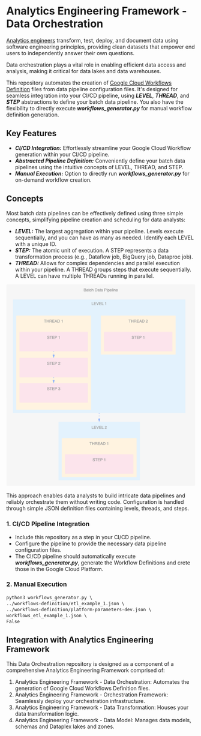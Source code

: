 # Analytics Engineering Framework - Data Orchestration
[Analytics engineers](https://www.getdbt.com/what-is-analytics-engineering) transform, test, deploy, and document data using software engineering principles, providing clean datasets that empower end users to independently answer their own questions.

Data orchestration plays a vital role in enabling efficient data access and analysis, making it critical for data lakes and data warehouses.


This repository automates the creation of [Google Cloud Workflows Definition](https://cloud.google.com/workflows/docs/reference/syntax) files from data pipeline configuration files. 
It's designed for seamless integration into your CI/CD pipeline, using ***LEVEL***, ***THREAD***, and ***STEP*** abstractions to define your batch data pipeline. 
You also have the flexibility to directly execute ***workflows_generator.py*** for manual workflow definition generation.

## Key Features
- ***CI/CD Integration:***  Effortlessly streamline your Google Cloud Workflow generation within your CI/CD pipeline.
- ***Abstracted Pipeline Definition:*** Conveniently define your batch data pipelines using the intuitive concepts of LEVEL, THREAD, and STEP.
- ***Manual Execution:*** Option to directly run ***workflows_generator.py*** for on-demand workflow creation.

##  Concepts
Most batch data pipelines can be effectively defined using three simple concepts, simplifying  pipeline creation and scheduling for data analysts:
- ***LEVEL:*** The largest aggregation within your pipeline. Levels execute sequentially, and you can have as many as needed. Identify each LEVEL with a unique ID.
- ***STEP:*** The atomic unit of execution. A STEP represents a data transformation process (e.g., Dataflow job, BigQuery job, Dataproc job).
- ***THREAD:*** Allows for complex dependencies and parallel execution within your pipeline. A THREAD groups steps that execute sequentially.  A LEVEL can have multiple THREADs running in parallel.

![level-thread-step.png](level-thread-step.png)

This approach enables data analysts to build intricate data pipelines and reliably orchestrate them without writing  code. Configuration is handled through simple JSON definition files containing levels, threads, and steps.

### 1. CI/CD Pipeline Integration
- Include this repository as a step in your CI/CD pipeline.
- Configure the pipeline to provide the necessary data pipeline configuration files.
- The CI/CD pipeline should automatically execute ***workflows_generator.py***, generate the Workflow Definitions and crete those in the Google Cloud Platform.

### 2. Manual Execution
```
python3 workflows_generator.py \
../workflows-definition/etl_example_1.json \
../workflows-definition/platform-parameters-dev.json \
workflows_etl_example_1.json \
False
```

## Integration with Analytics Engineering Framework

This Data Orchestration repository is designed as a component of a comprehensive Analytics Engineering Framework comprised of:

1. Analytics Engineering Framework - Data Orchestration: Automates the generation of Google Cloud Workflows Definition files.
1. Analytics Engineering Framework - Orchestration Framework: Seamlessly deploy your orchestration infrastructure.
1. Analytics Engineering Framework - Data Transformation: Houses your data transformation logic.
1. Analytics Engineering Framework - Data Model: Manages data models, schemas and Dataplex lakes and zones.